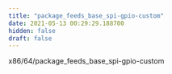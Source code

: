 ```yaml
---
title: "package_feeds_base_spi-gpio-custom"
date: 2021-05-13 00:29:29.188700
hidden: false
draft: false
---
```


x86/64/package_feeds_base_spi-gpio-custom

